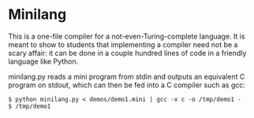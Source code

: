 # Minilang

This is a one-file compiler for a not-even-Turing-complete language.
It is meant to show to students that implementing a compiler need not
be a scary affair: it can be done in a couple hundred lines of code in
a friendly language like Python.

minilang.py reads a mini program from stdin and outputs an equivalent
C program on stdout, which can then be fed into a C compiler such as
gcc:

    $ python minilang.py < demos/demo1.mini | gcc -x c -o /tmp/demo1 -
    $ /tmp/demo1
